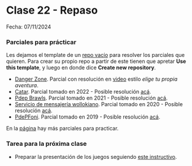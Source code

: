# Clase 22 - Repaso

Fecha: 07/11/2024

### Parciales para prácticar

Les dejamos el template de un [repo vacío](https://github.com/pdepjm/2024-o-repo-base) para resolver los parciales que quieren. Para crear su propio repo a partir de este tienen que apretar **Use this template**, y luego en donde dice **Create new repository**.

* [Danger Zone](https://docs.google.com/document/d/e/2PACX-1vRFhr0lXZkZoovSdMhpqNr45HMn6NsuRTsQBJXVCDReAqqcvaOtskwIJCV9K7vIbWAXHlF2gFjaQwD9/pub). Parcial con resolución en [video](https://www.youtube.com/watch?v=Np23xBg2G8A&ab_channel=ParadigmasdeProgramaci%C3%B3n-Mi%C3%A9rcolesTarde) estilo _elige tu propia aventura_.
* [Catar](https://docs.google.com/document/d/1eq-tT2of7Cac-BhaRde-HxqF5wrEtzU4xH-paQ8iXEg/edit#heading=h.9hbhfvv3ym5n). Parcial tomado en 2022 - Posible resolución [acá](https://github.com/pdepjm/2022-o-parcialcatar-asanzo).
* [Pdep Brawls](https://docs.google.com/document/u/1/d/e/2PACX-1vSbhqKLyiv4aRD7cAzI7N0X83rOSXX0jv1M3qjtKVFywhoxQxdZR2eMXPNVEHWivwswRk7WE6Hr6GeY/pub). Parcial tomado en 2021 - Posible resolución [acá](https://github.com/pdepjm/2022-o-simu-lspigariol).
* [Servicio de mensajería wollokiano](https://docs.google.com/document/u/1/d/e/2PACX-1vTiod1ID7UPdUFQcH7nXs1VlKK6d1EW2FuwzbAkG-TvtBteEFPQJ16EfDSbzX-Y5BgDukIJLE0VdsZ0/pub). Parcial tomado en 2020 - Posible resolución [acá](https://github.com/pdepjm/2020-o-parcialMensajeria-solucion).
* [PdePFoni](https://docs.google.com/document/d/1nVLdccfRxa-1mYPtnj2hSlc45UrEn9kljvLZuYGcAnQ/edit). Parcial tomado en 2019 - Posible resolución [acá](https://github.com/pdepjm/2019-o-resolucion-pdepfoni).

 En la [página](https://www.pdep.com.ar/material/parciales) hay más parciales para practicar.

 ### Tarea para la próxima clase

* Preparar la presentación de los juegos seguiendo [este instructivo](https://docs.google.com/document/d/1VXlEnFJUINcarUNkuGb5gvQ8fyY9vhvTsXwo6duuffQ/edit?tab=t.0).
